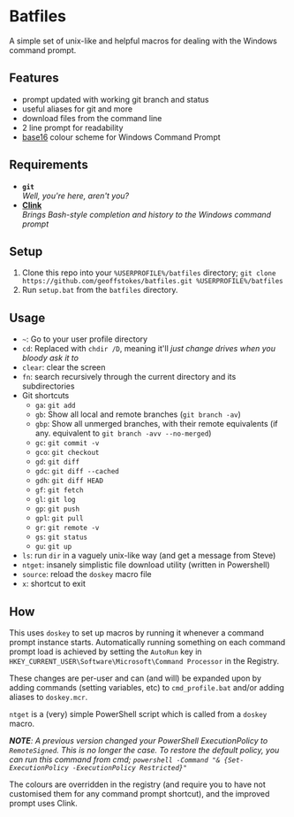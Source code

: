 # Batfiles

A simple set of unix-like and helpful macros for dealing with the Windows command prompt.

## Features

* prompt updated with working git branch and status
* useful aliases for git and more
* download files from the command line
* 2 line prompt for readability
* [base16](https://github.com/chriskempson/base16) colour scheme for Windows Command Prompt

## Requirements

* **`git`**  
  _Well, you're here, aren't you?_
* **[Clink](https://code.google.com/p/clink/)**  
  _Brings Bash-style completion and history to the Windows command prompt_

## Setup

1. Clone this repo into your `%USERPROFILE%/batfiles` directory;
   `git clone https://github.com/geoffstokes/batfiles.git %USERPROFILE%/batfiles`
2. Run `setup.bat` from the `batfiles` directory.

## Usage
* `~`: Go to your user profile directory
* `cd`: Replaced with `chdir /D`, meaning it'll _just change drives when you bloody ask it to_
* `clear`: clear the screen
* `fn`: search recursively through the current directory and its subdirectories
* Git shortcuts
    * `ga`: `git add`
    * `gb`: Show all local and remote branches (`git branch -av`)
    * `gbp`: Show all unmerged branches, with their remote equivalents (if any. equivalent to `git branch -avv --no-merged`)
    * `gc`: `git commit -v`
    * `gco`: `git checkout`
    * `gd`: `git diff`
    * `gdc`: `git diff --cached`
    * `gdh`: `git diff HEAD`
    * `gf`: `git fetch`
    * `gl`: `git log`
    * `gp`: `git push`
    * `gpl`: `git pull`
    * `gr`: `git remote -v`
    * `gs`: `git status`
    * `gu`: `git up`
* `ls`: run `dir` in a vaguely unix-like way (and get a message from Steve)
* `ntget`: insanely simplistic file download utility (written in Powershell)
* `source`: reload the `doskey` macro file
* `x`: shortcut to exit

## How

This uses `doskey` to set up macros by running it whenever a command prompt instance starts. Automatically running something on each command prompt load is achieved by setting the `AutoRun` key in `HKEY_CURRENT_USER\Software\Microsoft\Command Processor` in the Registry.

These changes are per-user and can (and will) be expanded upon by adding commands (setting variables, etc) to `cmd_profile.bat` and/or adding aliases to `doskey.mcr`.

`ntget` is a (very) simple PowerShell script which is called from a `doskey` macro.

_**NOTE**: A previous version changed your PowerShell ExecutionPolicy to `RemoteSigned`. This is no longer the case. To restore the default policy, you can run this command from cmd; `powershell -Command "& {Set-ExecutionPolicy -ExecutionPolicy Restricted}"`_

The colours are overridden in the registry (and require you to have not customised them for any command prompt shortcut), and the improved prompt uses Clink.